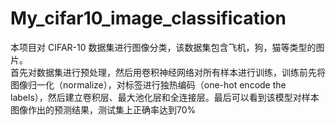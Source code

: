 # My_cifar10_image_classification
本项目对 CIFAR-10 数据集进行图像分类，该数据集包含飞机，狗，猫等类型的图片。  
首先对数据集进行预处理，然后用卷积神经网络对所有样本进行训练，训练前先将图像归一化（normalize），对标签进行独热编码（one-hot encode the labels），然后建立卷积层、最大池化层和全连接层。最后可以看到该模型对样本图像作出的预测结果，测试集上正确率达到70%
